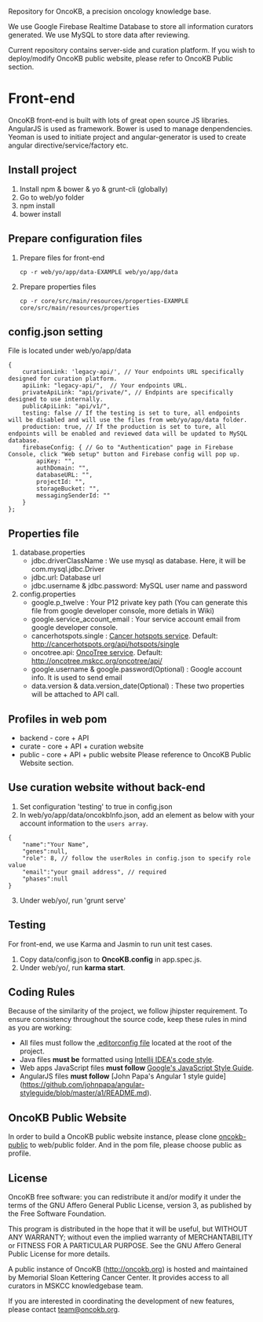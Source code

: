 Repository for OncoKB, a precision oncology knowledge base.

We use Google Firebase Realtime Database to store all information curators generated.
We use MySQL to store data after reviewing.

Current repository contains server-side and curation platform.
If you wish to deploy/modify OncoKB public website, please refer to OncoKB Public section.

# Front-end
OncoKB front-end is built with lots of great open source JS libraries. AngularJS is used as framework. Bower is used to manage denpendencies. Yeoman is used to initiate project and angular-generator is used to create angular directive/service/factory etc.

## Install project
1. Install npm & bower & yo & grunt-cli (globally)
2. Go to web/yo folder
3. npm install
4. bower install

## Prepare configuration files
1. Prepare files for front-end  
    ```
    cp -r web/yo/app/data-EXAMPLE web/yo/app/data
    ```
2. Prepare properties files  
    ```
    cp -r core/src/main/resources/properties-EXAMPLE core/src/main/resources/properties
    ```

## config.json setting
File is located under web/yo/app/data
```
{
    curationLink: 'legacy-api/', // Your endpoints URL specifically designed for curation platform.
    apiLink: "legacy-api/",  // Your endpoints URL.
    privateApiLink: "api/private/", // Endpints are specifically designed to use internally.
    publicApiLink: "api/v1/",
    testing: false // If the testing is set to ture, all endpoints will be disabled and will use the files from web/yo/app/data folder.
    production: true, // If the production is set to ture, all endpoints will be enabled and reviewed data will be updated to MySQL database.
    firebaseConfig: { // Go to "Authentication" page in Firebase Console, click "Web setup" button and Firebase config will pop up.
        apiKey: "",
        authDomain: "",
        databaseURL: "",
        projectId: "",
        storageBucket: "",
        messagingSenderId: ""
    }
};
```

## Properties file
1. database.properties
    * jdbc.driverClassName : We use mysql as database. Here, it will be com.mysql.jdbc.Driver
    * jdbc.url: Database url
    * jdbc.username & jdbc.password: MySQL user name and password
2. config.properties
    * google.p_twelve : Your P12 private key path (You can generate this file from google developer console, more detials in Wiki)
    * google.service_account_email : Your service account email from google developer console.
    * cancerhotspots.single : [Cancer hotspots service](http://cancerhotspots.org). Default: http://cancerhotspots.org/api/hotspots/single
    * oncotree.api: [OncoTree service](http://oncotree.mskcc.org/oncotree/). Default: http://oncotree.mskcc.org/oncotree/api/
    * google.username & google.password(Optional) : Google account info. It is used to send email
    * data.version & data.version_date(Optional) : These two properties will be attached to API call.
    
## Profiles in web pom
* backend - core + API
* curate - core + API + curation website
* public - core + API + public website Please reference to OncoKB Public Website section.
    
## Use curation website without back-end
1. Set configuration 'testing' to true in config.json
2. In web/yo/app/data/oncokbInfo.json, add an element as below with your account information to the `users array`. 
```
{
    "name":"Your Name",
    "genes":null, 
    "role": 8, // follow the userRoles in config.json to specify role value
    "email":"your gmail address", // required
    "phases":null
}
```
3. Under web/yo/, run 'grunt serve'

## Testing
For front-end, we use Karma and Jasmin to run unit test cases.
1. Copy data/config.json to **OncoKB.config** in app.spec.js.
2. Under web/yo/, run **karma start**.

## Coding Rules
Because of the similarity of the project, we follow jhipster requirement.
To ensure consistency throughout the source code, keep these rules in mind as you are working:

* All files must follow the [.editorconfig file](http://editorconfig.org/) located at the root of the project.
* Java files **must be** formatted using [Intellij IDEA's code style](http://confluence.jetbrains.com/display/IntelliJIDEA/Code+Style+and+Formatting).
* Web apps JavaScript files **must follow** [Google's JavaScript Style Guide](https://google-styleguide.googlecode.com/svn/trunk/javascriptguide.xml).
* AngularJS files **must follow** [John Papa's Angular 1 style guide] (https://github.com/johnpapa/angular-styleguide/blob/master/a1/README.md).

## OncoKB Public Website
In order to build a OncoKB public website instance, please clone [oncokb-public](https://github.com/oncokb/oncokb-public) to web/public folder. And in the pom file, please choose public as profile.

License
--------------------

OncoKB free software: you can redistribute it and/or modify it under the terms of the GNU Affero General Public License, version 3, as published by the Free Software Foundation.

This program is distributed in the hope that it will be useful, but WITHOUT ANY WARRANTY; without even the implied warranty of MERCHANTABILITY or FITNESS FOR A PARTICULAR PURPOSE. See the GNU Affero General Public License for more details.

A public instance of OncoKB (http://oncokb.org) is hosted and maintained by Memorial Sloan Kettering Cancer Center. It provides access to all curators in MSKCC knowledgebase team.

If you are interested in coordinating the development of new features, please contact team@oncokb.org.
